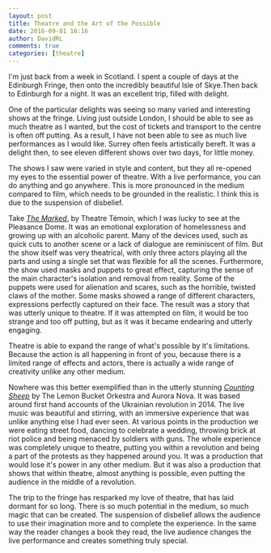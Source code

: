 ```yaml
---  
layout: post  
title: Theatre and the Art of the Possible  
date: 2016-09-01 16:16  
author: DavidRL  
comments: true  
categories: [theatre]  
---  
```

I'm just back from a week in Scotland. I spent a couple of days at the Edinburgh Fringe, then onto the incredibly beautiful Isle of Skye.Then back to Edinburgh for a night. It was an excellent trip, filled with delight.  

One of the particular delights was seeing so many varied and interesting shows at the fringe. Living just outside London, I should be able to see as much theatre as I wanted, but the cost of tickets and transport to the centre is often off putting. As a result, I have not been able to see as much live performances as I would like. Surrey often feels artistically bereft. It was a delight then, to see eleven different shows over two days, for little money.  
<!--more-->  

The shows I saw were varied in style and content, but they all re-opened my eyes to the essential power of theatre. With a live performance, you can do anything and go anywhere. This is more pronounced in the medium compared to film, which needs to be grounded in the realistic. I think this is due to the suspension of disbelief.  

Take <a href="http://www.theatretemoin.com/production/marked/"><em>The Marked</em></a>, by Theatre Témoin, which I was lucky to see at the Pleasance Dome. It was an emotional exploration of homelessness and growing up with an alcoholic parent. Many of the devices used, such as quick cuts to another scene or a lack of dialogue are reminiscent of film. But the show itself was very theatrical, with only three actors playing all the parts and using a single set that was flexible for all the scenes. Furthermore, the show used masks and puppets to great effect, capturing the sense of the main character's isolation and removal from reality. Some of the puppets were used for alienation and scares, such as the horrible, twisted claws of the mother. Some masks showed a range of different characters, expressions perfectly captured on their face. The result was a story that was utterly unique to theatre. If it was attempted on film, it would be too strange and too off putting, but as it was it became endearing and utterly engaging.  

Theatre is able to expand the range of what's possible by it's limitations. Because the action is all happening in front of you, because there is a limited range of effects and actors, there is actually a wide range of creativity unlike any other medium.   

Nowhere was this better exemplified than in the utterly stunning <a href="http://countingsheeprevolution.com/theplay/"><em>Counting Sheep</em></a> by The Lemon Bucket Orkestra and Aurora Nova. It was based around first hand accounts of the Ukrainian revolution in 2014. The live music was beautiful and stirring, with an immersive experience that was unlike anything else I had ever seen. At various points in the production we were eating street food, dancing to celebrate a wedding, throwing brick at riot police and being menaced by soldiers with guns. The whole experience was completely unique to theatre, putting you within a revolution and being a part of the protests as they happened around you. It was a production that would lose it's power in any other medium.  But it was also a production that shows that within theatre, almost anything is possible, even putting the audience in the middle of a revolution.  

The trip to the fringe has resparked my love of theatre, that has laid dormant for so long. There is so much potential in the medium, so much magic that can be created. The suspension of disbelief allows the audience to use their imagination more and to complete the experience. In the same way the reader changes a book they read, the live audience changes the live performance and creates something truly special.  
